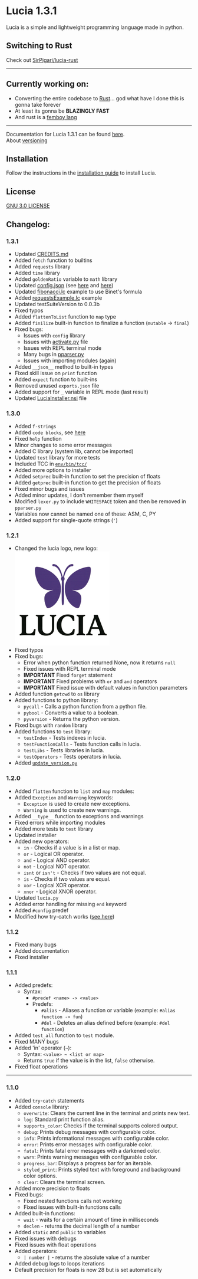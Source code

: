 # Lucia 1.3.1

Lucia is a simple and lightweight programming language made in python.

## Switching to Rust
Check out [SirPigari/lucia-rust](https://github.com/SirPigari/lucia-rust)

___

## Currently working on:

- Converting the entire codebase to <a href="https://www.rust-lang.org/" target="_blank">Rust</a>... god what have I done this is gonna take forever
- At least its gonna be **BLAZINGLY FAST**
- And rust is a <a href="https://www.reddit.com/r/feminineboys/comments/j91rv7/comment/g8gk0fy/?context=3" target="_blank">femboy lang</a>
---

Documentation for Lucia 1.3.1 can be found [here](env/Docs/introduction.md).  
About [versioning](env/Docs/versioning.md)

## Installation

Follow the instructions in the [installation guide](env/Docs/installation-guide.md) to install Lucia.

## License

[GNU 3.0 LICENSE](LICENSE)


## Changelog:
### 1.3.1
- Updated [CREDITS.md](env/CREDITS.md)
- Added `fetch` function to builtins
- Added `requests` library
- Added `time` library
- Added `goldenRatio` variable to `math` library
- Updated [config.json](env/config.json) (see [here](env/Docs/config-guide.md#9-allow_fetch) and [here](env/Docs/config-guide.md#10-execute_code_blocks))
- Updated [fibonacci.lc](env/Docs/examples/fibonnaci.lc) example to use Binet's formula
- Added [requestsExample.lc](env/Docs/examples/requestsExample.lc) example
- Updated testSuiteVersion to 0.0.3b
- Fixed typos
- Added `flattenToList` function to `map` type
- Added `finilize` built-in function to finalize a function (`mutable` -> `final`)
- Fixed bugs:
  - Issues with `config` library
  - Issues with [activate.py](env/activate.py) file
  - Issues with REPL terminal mode
  - Many bugs in [pparser.py](pparser.py)
  - Issues with importing modules (again)
- Added `__json__` method to built-in types
- Fixed skill issue on `print` function
- Added `expect` function to built-ins
- Removed unused `exports.json` file
- Added support for `_` variable in REPL mode (last result)
- Updated [LuciaInstaller.nsi](installer/LuciaInstaller.nsi) file
### 1.3.0
- Added `f-strings`
- Added `code blocks`, see [here](env/Docs/language-syntax.md#code-blocks)
- Fixed `help` function
- Minor changes to some error messages
- Added C library (system lib, cannot be imported)
- Updated `test` library for more tests
- Included TCC in [`env/bin/tcc/`](env/bin/tcc)
- Added more options to installer
- Added `setprec` built-in function to set the precision of floats
- Added `getprec` built-in function to get the precision of floats
- Fixed minor bugs and issues
- Added minor updates, I don't remember them myself
- Modified `lexer.py` to include `WHITESPACE` token and then be removed in `pparser.py`
- Variables now cannot be named one of these: ASM, C, PY
- Added support for single-quote strings (`'`)
### 1.2.1
- Changed the lucia logo, new logo: ![Lucia Logo](env/assets/lucia_logo_small.png "Lucia Logo")
- Fixed typos
- Fixed bugs:
  - Error when python function returned None, now it returns `null`
  - Fixed issues with REPL terminal mode
  - **IMPORTANT** Fixed `forget` statement
  - **IMPORTANT** Fixed problems with `or` and `and` operators
  - **IMPORTANT** Fixed issue with default values in function parameters
- Added function `getcwd` to `os` library
- Added functions to python library:
  - `pycall` - Calls a python function from a python file.
  - `pybool` - Converts a value to a boolean.
  - `pyversion` - Returns the python version.
- Fixed bugs with `random` library
- Added functions to `test` library:
  - `testIndex` - Tests indexes in lucia.
  - `testFunctionCalls` - Tests function calls in lucia.
  - `testLibs` - Tests libraries in lucia.
  - `testOperators` - Tests operators in lucia.
- Added [`update_version.py`](env/helpers/update_version.py)
### 1.2.0
- Added `flatten` function to `list` and `map` modules:
- Added `Exception` and `Warning` keywords:
  - `Exception` is used to create new exceptions.
  - `Warning` is used to create new warnings.
- Added `__type__` function to exceptions and warnings
- Fixed errors while importing modules
- Added more tests to `test` library
- Updated installer
- Added new operators:
  - `in` - Checks if a value is in a list or map.
  - `or` - Logical OR operator.
  - `and` - Logical AND operator.
  - `not` - Logical NOT operator.
  - `isnt` or `isn't` - Checks if two values are not equal.
  - `is` - Checks if two values are equal.
  - `xor` - Logical XOR operator.
  - `xnor` - Logical XNOR operator.
- Updated `lucia.py`
- Added error handling for missing `end` keyword
- Added `#config` predef
- Modified how try-catch works ([see here](env/Docs/language-syntax.md#try-and-catch))
### 1.1.2
- Fixed many bugs
- Added documentation
- Fixed installer
### 1.1.1
- Added predefs:
  - Syntax:
    - `#predef <name> -> <value>`
    - Predefs:
      - `#alias` - Aliases a function or variable (example: `#alias function -> fun`)
      - `#del` - Deletes an alias defined before (example: `#del function`)
- Added `test_all` function to `test` module.
- Fixed MANY bugs
- Added 'in' operator (`~`):
  - Syntax: `<value> ~ <list or map>`
  - Returns `true` if the value is in the list, `false` otherwise.
- Fixed float operations

---
### 1.1.0
- Added `try`-`catch` statements
- Added `console` library:
  - `overwrite`: Clears the current line in the terminal and prints new text.
  - `log`: Standard print function alias.
  - `supports_color`: Checks if the terminal supports colored output.
  - `debug`: Prints debug messages with configurable color.
  - `info`: Prints informational messages with configurable color.
  - `error`: Prints error messages with configurable color.
  - `fatal`: Prints fatal error messages with a darkened color.
  - `warn`: Prints warning messages with configurable color.
  - `progress_bar`: Displays a progress bar for an iterable.
  - `styled_print`: Prints styled text with foreground and background color options.
  - `clear`: Clears the terminal screen.
- Added more precision to floats
- Fixed bugs:
  - Fixed nested functions calls not working
  - Fixed issues with built-in functions calls
- Added built-in functions:
  - `wait` - waits for a certain amount of time in milliseconds
  - `declen` - returns the decimal length of a number
- Added `static` and `public` to variables
- Fixed issues with debugs
- Fixed issues with float operations
- Added operators:
  - `| number |` - returns the absolute value of a number
- Added debug logs to loops iterations
- Default precision for floats is now 28 but is set automatically
